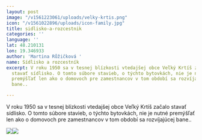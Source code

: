```yaml
---
layout: post
image: "/v1561223061/uploads/velky-krtis.png"
icon: "/v1561022896/uploads/icon-family.jpg"
title: sidlisko-a-rozcestnik
categories: ''
language: ''
lat: 48.210131
lon: 19.346933
author: 'Martina Růžičková '
name: Sídlisko a rozcestník
excerpt: V roku 1950 sa v tesnej blízkosti vtedajšej obce Veľký Krtíš začalo
  stavať sídlisko. O tomto súbore stavieb, o týchto bytovkách, nie je nutné
  premýšľať len ako o domovoch pre zamestnancov v tom období sa rozvíjajúcej
  bane..

---
```

V roku 1950 sa v tesnej blízkosti vtedajšej obce Veľký Krtíš začalo stavať sídlisko. O tomto súbore stavieb, o týchto bytovkách, nie je nutné premýšľať len ako o domovoch pre zamestnancov v tom období sa rozvíjajúcej bane..

![](https://res.cloudinary.com/dhxmg9p4i/image/upload/c_scale,w_740/v1561223061/uploads/velky-krtis.png)![](https://res.cloudinary.com/dhxmg9p4i/image/upload/c_scale,w_740/v1560859590/uploads/bcaa-1.png)